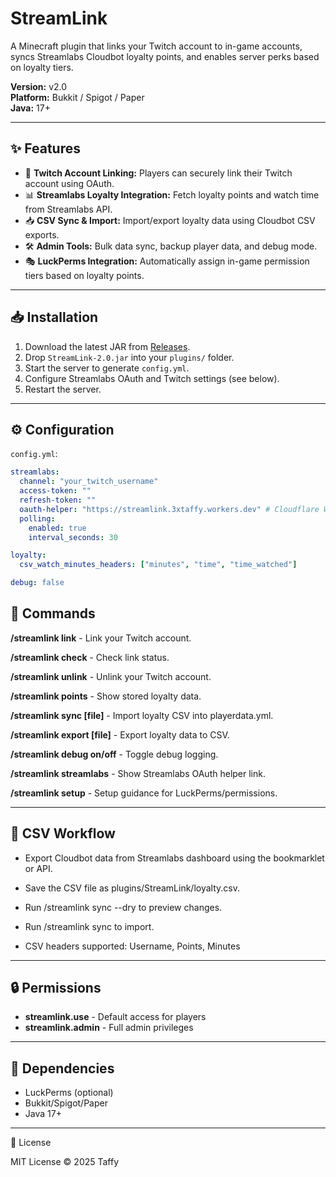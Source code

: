 # StreamLink
A Minecraft plugin that links your Twitch account to in-game accounts, syncs Streamlabs Cloudbot loyalty points, and enables server perks based on loyalty tiers.  

**Version:** v2.0  
**Platform:** Bukkit / Spigot / Paper  
**Java:** 17+  

---

## ✨ Features
- 🔗 **Twitch Account Linking:** Players can securely link their Twitch account using OAuth.  
- 📊 **Streamlabs Loyalty Integration:** Fetch loyalty points and watch time from Streamlabs API.  
- 📥 **CSV Sync & Import:** Import/export loyalty data using Cloudbot CSV exports.  
- 🛠️ **Admin Tools:** Bulk data sync, backup player data, and debug mode.  
- 🎭 **LuckPerms Integration:** Automatically assign in-game permission tiers based on loyalty points.  

---

## 📥 Installation
1. Download the latest JAR from [Releases](https://github.com/TheReal3xtinct/Streamlink/releases).
2. Drop `StreamLink-2.0.jar` into your `plugins/` folder.
3. Start the server to generate `config.yml`.
4. Configure Streamlabs OAuth and Twitch settings (see below).
5. Restart the server.

---

## ⚙️ Configuration
`config.yml`:

```yaml
streamlabs:
  channel: "your_twitch_username"
  access-token: ""
  refresh-token: ""
  oauth-helper: "https://streamlink.3xtaffy.workers.dev" # Cloudflare Worker endpoint
  polling:
    enabled: true
    interval_seconds: 30

loyalty:
  csv_watch_minutes_headers: ["minutes", "time", "time_watched"]

debug: false

```

## 🔑 Commands
**/streamlink link**	- Link your Twitch account.

**/streamlink check**	-	Check link status.

**/streamlink unlink**	-	Unlink your Twitch account.

**/streamlink points**	-	Show stored loyalty data.

**/streamlink sync [file]**	-	Import loyalty CSV into playerdata.yml.

**/streamlink export [file]**	-	Export loyalty data to CSV.

**/streamlink debug on/off**	-	Toggle debug logging.

**/streamlink streamlabs**	-	Show Streamlabs OAuth helper link.

**/streamlink setup**	-	Setup guidance for LuckPerms/permissions.


---

## 📂 CSV Workflow

- Export Cloudbot data from Streamlabs dashboard using the bookmarklet or API.

- Save the CSV file as plugins/StreamLink/loyalty.csv.

- Run /streamlink sync --dry to preview changes.

- Run /streamlink sync to import.

- CSV headers supported:
Username, Points, Minutes

---

## 🔒 Permissions
- **streamlink.use** -	Default access for players
- **streamlink.admin** -	Full admin privileges

---

## 🧩 Dependencies
- LuckPerms (optional)
- Bukkit/Spigot/Paper
- Java 17+

---

📝 License

MIT License © 2025 Taffy

